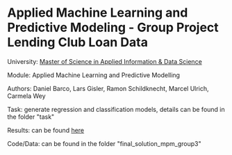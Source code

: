 # Applied Machine Learning and Predictive Modeling - Group Project Lending Club Loan Data

University: [Master of Science in Applied Information & Data Science](https://www.hslu.ch/en/lucerne-school-of-business/degree-programmes/master/applied-information-and-data-science/)

Module: Applied Machine Learning and Predictive Modelling

Authors: Daniel Barco, Lars Gisler, Ramon Schildknecht, Marcel Ulrich, Carmela Wey

Task: generate regression and classification models, details can be found in the folder "task"

Results: can be found [here](https://rpubs.com/ramon_schildknecht/mpm_machine_learning_project)

Code/Data: can be found in the folder "final_solution_mpm_group3"


